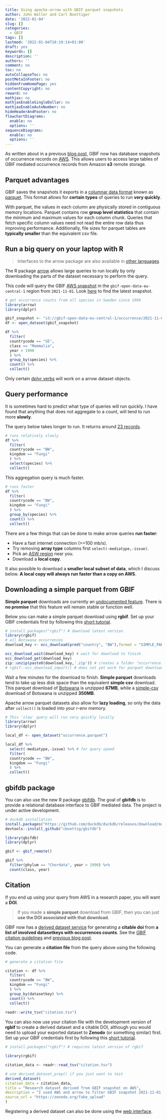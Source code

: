 ```yaml
---
title: Using apache-arrow with GBIF parquet snapshots
author: John Waller and Carl Boettiger
date: '2022-01-04'
slug: []
categories:
  - GBIF
tags: []
lastmod: '2022-01-04T10:19:14+01:00'
draft: yes
keywords: []
description: ''
authors: ''
comment: no
toc: no
autoCollapseToc: no
postMetaInFooter: no
hiddenFromHomePage: yes
contentCopyright: no
reward: no
mathjax: no
mathjaxEnableSingleDollar: no
mathjaxEnableAutoNumber: no
hideHeaderAndFooter: no
flowchartDiagrams:
  enable: no
  options: ''
sequenceDiagrams:
  enable: no
  options: ''
---
```


As written about in a previous [blog post](https://data-blog.gbif.org/post/aws-and-gbif/), GBIF now has database snapshots of occurrence records on [AWS](https://registry.opendata.aws/gbif/). This allows users to access large tables of GBIF mediated occurrence records from Amazon **s3** remote storage. 

<!--more-->

## Parquet advantages

GBIF saves the snapshots it exports in a [columnar data format](https://en.wikipedia.org/wiki/Column-oriented_DBMS) known as [parquet](https://parquet.apache.org/). This format allows for **certain types** of queries to run **very quickly**. 

With parquet, the values in each column are physically stored in contiguous memory locations. Parquet contains row **group level statistics** that contain the minimum and maximum values for each column chunk. Queries that fetch specific column values need not read the entire row data thus improving performance. Additionally, file sizes for parquet tables are **typically smaller** than the equivalent csv file.

## Run a big query on your laptop with R

> Interfaces to the arrow package are also available in [other languages](https://arrow.apache.org/)

The R package [arrow](https://arrow.apache.org/docs/r/) allows large queries to run locally by only downloading the parts of the dataset necessary to perform the query.

This code will query the GBIF [AWS snapshot](https://registry.opendata.aws/gbif/) in the `gbif-open-data-eu-central-1` region from `2021-11-01`. Look [here](https://gbif-open-data-af-south-1.s3.af-south-1.amazonaws.com/index.html#occurrence/) to find the latest snapshot. 

```r 
# get occurrence counts from all species in Sweden since 1990
library(arrow)
library(dplyr)

gbif_snapshot <- "s3://gbif-open-data-eu-central-1/occurrence/2021-11-01/occurrence.parquet"
df <- open_dataset(gbif_snapshot)

df %>% 
  filter(
  countrycode == "SE",
  class == "Mammalia", 
  year > 1990
  ) %>%
  group_by(species) %>% 
  count() %>%
  collect()
```

Only certain [dplyr verbs](https://arrow.apache.org/docs/r/articles/dataset.html) will work on a arrow dataset objects.  

## Query performance

It is sometimes hard to predict what type of queries will run quickly. I have found that anything that does not aggregate to a count, will tend to run more **slowly**. 

The query below takes longer to run. It returns around [23 records](https://www.gbif.org/occurrence/search?country=BW&has_coordinate=true&has_geospatial_issue=false&taxon_key=5&license=CC0_1_0&license=CC_BY_4_0). 

```r
# runs relatively slowly
df %>% 
  filter(
  countrycode == "BW",
  kingdom == "Fungi"
  ) %>%
  select(species) %>%
  collect()
```

This aggregation query is much faster. 

```r
# runs faster
df %>% 
  filter(
  countrycode == "BW",
  kingdom == "Fungi"
  ) %>%
  group_by(species) %>%
  count() %>% 
  collect()
```

There are a few things that can be done to make arrow queries **run faster**: 

- Have a fast internet connection (>=100 mb/s).
- Try removing **array type** columns first `select(-mediatype,-issue)`.
- Pick an [ASW region](https://registry.opendata.aws/gbif/) near you.
- Download a **local copy**.

It also possible to download a **smaller local subset of data**, which I discuss below. **A local copy will always run faster than a copy on AWS**. 

## Downloading a simple parquet from GBIF

**Simple parquet** downloads are currently an [undocumented feature](https://github.com/gbif/gbif-api/blob/dev/src/main/java/org/gbif/api/model/occurrence/DownloadFormat.java). There is **no promise** that this feature will remain stable or function well.   

Below you can make a simple parquet download using **rgbif**. Set up your GBIF credentials first by following this [short tutorial](https://docs.ropensci.org/rgbif/articles/gbif_credentials.html).

```r
# install.packages("rgbif") # download latest version
library(rgbif)
# all Botswana occurrences
download_key <- occ_download(pred("country", "BW"),format = "SIMPLE_PARQUET") 

occ_download_wait(download_key) # wait for download to finish
occ_download_get(download_key) 
zip::unzip(paste0(download_key,'.zip')) # creates a folder "occurrence.parquet"
# rgbif::occ_download_import() # does not yet work for parquet downloads.
```

Wait a few minutes for the download to finish. **Simple parquet** downloads tend to take up less disk space than the equivalent **simple csv** download. This parquet download of [Botswana](https://www.gbif.org/occurrence/search?country=BW) is unzipped **67MB**, while a [simple-csv](https://www.gbif.org/occurrence/download/0138730-210914110416597) download of Botswana is unzipped **350MB**. 

Apache arrow parquet datasets also allow for **lazy loading**, so only the data after `collect()` is loaded into your r-env memory. 

```r
# This 'slow' query will run very quickly locally
library(arrow)
library(dplyr)

local_df <- open_dataset("occurrence.parquet")

local_df %>% 
  select(-mediatype,-issue) %>% # for query speed
  filter(
  countrycode == "BW",
  kingdom == "Fungi"
  ) %>%
  collect()
```

## gbifdb package

You can also use the new R package [gbifdb](https://github.com/cboettig/gbifdb). The goal of **gbifdb** is to provide a relational database interface to GBIF mediated data. The project is under active development.

```r 
# duckdb installation 
install.packages("https://github.com/duckdb/duckdb/releases/download/master-builds/duckdb_r_src.tar.gz", repos = NULL)
devtools::install_github("cboettig/gbifdb")
```

```r
library(gbifdb)
library(dplyr)  

gbif <- gbif_remote()

gbif %>%
  filter(phylum == "Chordata", year > 1990) %>%
  count(class, year)
```

## Citation

If you end up using your query from AWS in a research paper, you will want a **DOI**. 

> If you made a **simple parquet** download from GBIF, then you can just **use the DOI associated with that download**. 

GBIF now has a [derived dataset service](https://www.gbif.org/derived-dataset/register) for generating a **citable doi** from **a list of involved datasetkeys with occurrences counts**. See the [GBIF citation guidelines](https://www.gbif.org/citation-guidelines) and [previous blog post](https://data-blog.gbif.org/post/derived-datasets/).

You can generate a **citation file** from the query above using the following code. 

```r
# generate a citation file 

citation <- df %>% 
  filter(
  countrycode == "BW",
  kingdom == "Fungi"
  ) %>%
  group_by(datasetkey) %>%
  count() %>% 
  collect()
  
readr::write_tsv("citation.tsv")  
```

You can also now use your citation file with the development version of **rgbif** to create a derived dataset and a citable DOI, although you would need to upload your exported dataset to **Zenodo** (or something similar) first. Set up your GBIF credentials first by following this [short tutorial](https://docs.ropensci.org/rgbif/articles/gbif_credentials.html).

```r
# install.packages("rgbif") # requires latest version of rgbif

library(rgbif)

citation_data <- readr::read_tsv("citation.tsv")

# use derived_dataset_prep() if you just want to test
derived_dataset(
citation_data = citation_data,
title = "Research dataset derived from GBIF snapshot on AWS",
description = "I used AWS and arrow to filter GBIF snapshot 2021-11-01.",
source_url = "https://zenodo.org/fake_upload"
)
```

Registering a derived dataset can also be done using the [web interface](https://www.gbif.org/derived-dataset/register). 
